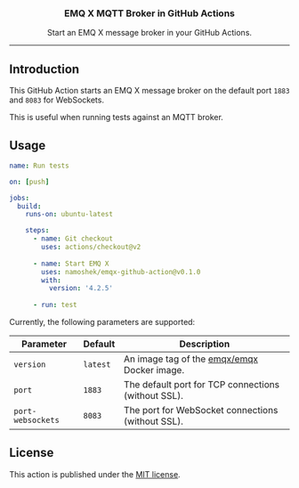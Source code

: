 <div align="center">
  <p>
    <h3>EMQ X MQTT Broker in GitHub Actions</h3>
  </p>
  <p>Start an EMQ X message broker in your GitHub Actions.</p>
</div>

---

## Introduction

This GitHub Action starts an EMQ X message broker on the default port `1883` and `8083` for WebSockets.

This is useful when running tests against an MQTT broker.


## Usage

```yaml
name: Run tests

on: [push]

jobs:
  build:
    runs-on: ubuntu-latest

    steps:
      - name: Git checkout
        uses: actions/checkout@v2
  
      - name: Start EMQ X
        uses: namoshek/emqx-github-action@v0.1.0
        with:
          version: '4.2.5'
  
      - run: test
```

Currently, the following parameters are supported:

| Parameter | Default  | Description |
|-----------|----------|-------------|
| `version` | `latest` | An image tag of the [emqx/emqx](`https://hub.docker.com/r/emqx/emqx`) Docker image. |
| `port`    | `1883`   | The default port for TCP connections (without SSL). |
| `port-websockets` | `8083` | The port for WebSocket connections (without SSL). |

## License

This action is published under the [MIT license](LICENSE).

